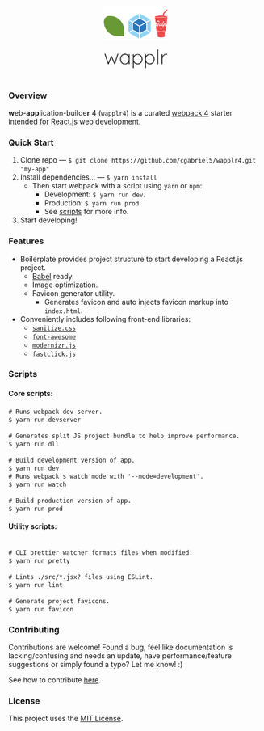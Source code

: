 <p align="center"><img src="/docs/branding/wapplr/bundled.png?raw=true" alt="logo-text" width="25%"></p>
<p align="center"><img src="/docs/branding/wapplr/text.png?raw=true" alt="logo-text" width="25%"></p>
<h1></h1>

<a name="overview"></a>

### Overview

**w**eb-**app**lication-bui**l**de**r** 4 (`wapplr4`) is a curated [webpack 4](https://webpack.js.org/) starter intended for [React.js](https://reactjs.org/) web development.

<a name="quick-start"></a>

### Quick Start

1. Clone repo &mdash; `$ git clone https://github.com/cgabriel5/wapplr4.git "my-app"`
2. Install dependencies... &mdash; `$ yarn install`
   - Then start webpack with a script using `yarn` or `npm`:
     - Development: `$ yarn run dev`.
     - Production: `$ yarn run prod`.
     - See [scripts](#scripts) for more info.
3. Start developing!

<a name="features"></a>

### Features

- Boilerplate provides project structure to start developing a React.js project.
  - [Babel](https://babeljs.io/) ready.
  - Image optimization.
  - Favicon generator utility.
    - Generates favicon and auto injects favicon markup into `index.html`.
- Conveniently includes following front-end libraries:
  - [`sanitize.css`](https://csstools.github.io/sanitize.css/)
  - [`font-awesome`](http://fontawesome.io/)
  - [`modernizr.js`](https://modernizr.com/)
  - [`fastclick.js`](https://labs.ft.com/fastclick/)

<a name="scripts"></a>

### Scripts

<a name="core-scripts"></a>

#### Core scripts:

```shell
# Runs webpack-dev-server.
$ yarn run devserver

# Generates split JS project bundle to help improve performance.
$ yarn run dll

# Build development version of app.
$ yarn run dev
# Runs webpack's watch mode with '--mode=development'.
$ yarn run watch

# Build production version of app.
$ yarn run prod
```

<a name="utility-scripts"></a>

#### Utility scripts:

```shell

# CLI prettier watcher formats files when modified.
$ yarn run pretty

# Lints ./src/*.jsx? files using ESLint.
$ yarn run lint

# Generate project favicons.
$ yarn run favicon
```

<a name="contributing"></a>

### Contributing

Contributions are welcome! Found a bug, feel like documentation is lacking/confusing and needs an update, have performance/feature suggestions or simply found a typo? Let me know! :)

See how to contribute [here](/CONTRIBUTING.md).

<a name="license"></a>

### License

This project uses the [MIT License](/LICENSE.txt).
